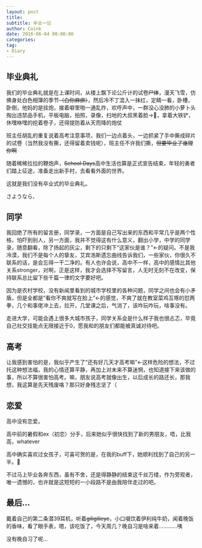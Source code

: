 ```yaml
---
layout: post
title: 
subtitle: 毕业一记
author: Coink 
date: 2016-06-04 00:00:00 
categories: 
tag: 
- Diary
---
```



毕业典礼
--



我们的毕业典礼就是在上课时间，从楼上飘下论公斤计的试卷~~尸体~~，漫天飞雪，仿佛身处白色相簿的季节~~（白你麻痹）~~，然后冷不丁混入一抹红，定睛一看，卧槽，卧倒，他妈的是挂炮，接着噼里啪一通乱炸，欢呼声中，一群没心没肺的小萝卜头掏出违禁品手机，平板电脑，拍照，录像，扫地的大叔黑着脸→🌚，拿着大铁铲，休嘿咻嘿的挖着卷子，还得提防着从天而降的炮仗

班主任胡乱的重复说着高考注意事项，我们一边点着头，一边抓紧了手中撕成碎片的试卷（当然我没有撕，还得留着卖钱呢），班主任不许我们撕，~~但要毕业了谁理你啊~~

随着稀稀拉拉的鞭炮声，~~School Days~~高中生活也算是正式宣告结束，年轻的勇者们踏上征途，准备走出新手村，去看看外面的世界。

这就是我们没有卒业式的毕业典礼。

さようなら、


同学
--


我回绝了所有的留言册，同学录，一方面是自己写出来的东西和平常几乎是两个性格，怕吓到别人，另一方面，我并不觉得这有什么意义，翻出小学，中学的同学录，随意翻看，除了扬起的灰尘，剩下的只剩下“这家伙是谁？”←的疑问。不是我冷漠，我们不是每个人的挚友，艾宾浩斯遗忘曲线告诉我们，一些家伙，你很久不联系的话，是会忘得一干二净的。有人也许会说，高中不一样，高中的感情比其他关系stronger，对啊，正是这样，我才会选择不写留言，人无时无刻不在改变，保持联系总比留下些千篇一律的文字要好吧。


因为是农村学校，没有新闻里看到的城市学校里的各种问题，同学之间也会有小矛盾，但是全都是“看你不爽就写在脸上”←的感觉，不爽了就在教室菜鸡互啄的怼两拳，几个和事佬冲上去，拉开，几堂课之后，气消了，该咋玩咋玩，啥事没有。

走进大学，可能会遇上很多大城市孩子，同学关系会是什么样子我也很忐忑，毕竟自己社交技能点无限接近于0，愿我和的朋友们都能被真诚对待吧。





高考
--


让我感到害怕的是，我似乎产生了“还有好几天才高考嘛”←这样危险的想法，不过托这种想法福，我的心情还算平静，再加上对未来不算迷惘，也知道接下来该做的事，所以不算很害怕高考。嘛，朋友说高考就像出生，以后成长的路还长，那我想，我这算是先天残废咯？那只好身残志坚了（



恋爱
--
高中没有恋爱。

高中前的暑假和ex（初恋）分手，后来她似乎很快找到了新的男朋友，唔，比我高，whatever

高中确实喜欢过女孩子，可喜可贺的是，在我的buff下，她顺利找到了自己的另一半。🌚

不过马上毕业各奔东西，虽有不舍，还是得静静的结束这千丝万缕，作为旁观者，唯一遗憾的，也许就是这短短的一小段路不是由我陪伴走过的吧。



最后...
--


戴着自己的第二条潜39耳机，听着~~giligilieye~~，小口啜饮着伊利纯牛奶，闻着晚饭的香味，看了眼手表，嗯，该吃饭了，今天周几？晚自习是啥来着............咦

没有晚自习了呢...